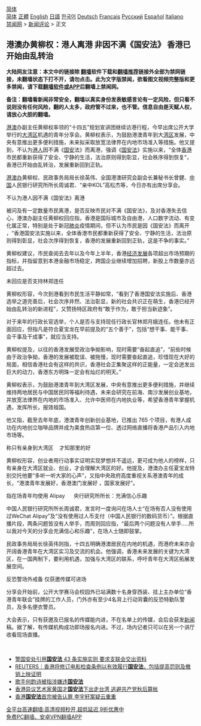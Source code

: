  <!-- 面包屑导航 --> <div class="breadcrumb"><!-- GTranslate: https://gtranslate.io/ -->  <div class="switcher notranslate">  <div class="selected">  <a href="#" onclick="return false;"> 简体</a>  </div>  <div class="option">  <a href="https://www.bannedbook.org" onclick="doGTranslate('zh-CN|zh-CN');jQuery('div.switcher div.selected a').html(jQuery(this).html());return false;" title="简体中文" class="nturl selected"> 简体</a>  <a href="https://www.bannedbook.org/zh-tw/" onclick="doGTranslate('zh-CN|zh-TW');jQuery('div.switcher div.selected a').html(jQuery(this).html());return false;" title="繁體中文" class="nturl"> 正體</a>  <a href="https://www.bannedbook.org/en/" onclick="doGTranslate('zh-CN|en');jQuery('div.switcher div.selected a').html(jQuery(this).html());return false;" title="English" class="nturl"> English</a>  <a href="https://www.bannedbook.org/ja/" onclick="doGTranslate('zh-CN|ja');jQuery('div.switcher div.selected a').html(jQuery(this).html());return false;" title="日本語" class="nturl"> 日語</a>  <a href="https://www.bannedbook.org/ko/" onclick="doGTranslate('zh-CN|ko');jQuery('div.switcher div.selected a').html(jQuery(this).html());return false;" title="한국어" class="nturl"> 한국어</a>  <a href="https://www.bannedbook.org/de/" onclick="doGTranslate('zh-CN|de');jQuery('div.switcher div.selected a').html(jQuery(this).html());return false;" title="Deutsch" class="nturl"> Deutsch</a>  <a href="https://www.bannedbook.org/fr/" onclick="doGTranslate('zh-CN|fr');jQuery('div.switcher div.selected a').html(jQuery(this).html());return false;" title="Français" class="nturl"> Français</a>  <a href="https://www.bannedbook.org/ru/" onclick="doGTranslate('zh-CN|ru');jQuery('div.switcher div.selected a').html(jQuery(this).html());return false;" title="Русский" class="nturl"> Русский</a>  <a href="https://www.bannedbook.org/es/" onclick="doGTranslate('zh-CN|es');jQuery('div.switcher div.selected a').html(jQuery(this).html());return false;" title="Español" class="nturl"> Español</a>  <a href="https://www.bannedbook.org/it/" onclick="doGTranslate('zh-CN|it');jQuery('div.switcher div.selected a').html(jQuery(this).html());return false;" title="Italiano" class="nturl"> Italiano</a>  </div>  </div>      <div class='breadcrumb-sub'><!-- Breadcrumb NavXT 6.3.0 --> <a href="https://www.bannedbook.org/" class="home">禁闻网</a> &gt; <a href="https://www.bannedbook.org/bnews/comments/" class="category">新闻评论</a> &gt; 正文</div></div><h2>港澳办黄柳权：港人离港 非因不满《国安法》 香港已开始由乱转治</h2> <p class="notice"><b>大陆网友注意：本文中的链接除 <a href="https://github.com/bannedbook/fanqiang" >翻墙</a>软件下载和<a href="https://github.com/killgcd/justmysocks/blob/master/README.md">翻墙推荐</a>链接外全部为禁网链接，未翻墙状态下打不开，请勿点击。此为文字版禁闻，欲看图文视频完整版和更多禁闻，请下载<a href="https://github.com/bannedbook/fanqiang">翻墙软件或APP</a>后翻墙上禁闻网。</p><p>备注：翻墙看新闻非常安全，翻墙以真实身份发表敏感言论有一定风险，但只看不说则没有任何风险，翻的人太多，政府管不过来，也不管。信息自由是天赋人权，请放心大胆的翻墙。</b></p>  <div class="entry">  <p><a href="https://www.bannedbook.org/bnews/tag/%E6%B8%AF%E6%BE%B3/" class="st_tag internal_tag" rel="tag" title="标签 港澳 下的日志">港澳</a>办副主任黄柳权率领的“十四五”规划宣讲团继续访港行程，今早出席公开大学举行的<a href="https://www.bannedbook.org/bnews/tag/%E5%A4%A7%E6%B9%BE%E5%8C%BA/" class="st_tag internal_tag" rel="tag" title="标签 大湾区 下的日志">大湾区</a>机遇的青年分享会。黄柳权表示，为鼓励港澳青年到大<a href="https://www.bannedbook.org/bnews/tag/%e6%b9%be%e5%8c%ba/" class="st_tag internal_tag" rel="tag" title="标签 湾区 下的日志">湾区</a>发展，中央有意推出更多便利措施，未来拟采取放宽法律界在内地市场准入等措施。他又提到，不认为<a href="https://www.bannedbook.org/bnews/tag/%e6%b8%af%e4%ba%ba/" class="st_tag internal_tag" rel="tag" title="标签 港人 下的日志">港人</a>因不满《<a href="https://www.bannedbook.org/bnews/tag/%E5%9B%BD%E5%AE%89/" class="st_tag internal_tag" rel="tag" title="标签 国安 下的日志">国安</a>法》而离港，强调《<a href="https://www.bannedbook.org/bnews/tag/%e5%9b%bd%e5%ae%89%e6%b3%95/" class="st_tag internal_tag" rel="tag" title="标签 国安法 下的日志">国安法</a>》实施以来，“全体<a href="https://www.bannedbook.org/bnews/tag/%e9%a6%99%e6%b8%af/" class="st_tag internal_tag" rel="tag" title="标签 香港 下的日志">香港</a>市民都重新获得了安全、宁静的生活，法治原则得到彰显，社会秩序得到恢复”， 香港已开始由乱转治，发展重新回到正轨。</p> <p><a href="https://www.bannedbook.org/bnews/tag/%e6%b8%af%e6%be%b3%e5%8a%9e/" class="st_tag internal_tag" rel="tag" title="标签 港澳办 下的日志">港澳办</a>黄柳权、民政事务局局长徐英伟、全国港澳研究会副会长兼秘书长曾健、<span class='wp_keywordlink_affiliate'><a href="https://www.bannedbook.org/" title="中国" target="_blank">中国</a></span>人民银行研究所所长周诚君、“亲中KOL”高松杰等，今日亦有出席分享会。</p> <p>不认为港人因不满《国安法》离港</p> <p>被问及有一定数量市民离港，是否反映市民对不满《国安法》，及对香港失去信心，港澳办副主任黄柳权回应指，香港是国际城市及自由港，人口数字流动、有变化属正常，特别是处于新冠<a href="https://www.bannedbook.org/bnews/tag/%e8%82%ba%e7%82%8e/" class="st_tag internal_tag" rel="tag" title="标签 肺炎 下的日志">肺炎</a>疫情期间，但不认为市民是因《国安法》而离开 ，“香港国安法实施以来，全体香港市民都重新获得了安全、宁静的生活，法治原则得到彰显，社会次序得到恢复，香港的发展重新回到正轨，这是不争的事实。”</p> <p>黄柳权建议，市民查阅去去年以及今年上半年，香港<span class='wp_keywordlink'><a href="https://www.bannedbook.org/forum2/topic869.html" title="宪政、法治和经济发展——走向市场经济的制度保障" target="_blank">经济发展</a></span>各项超出市场预期的指标，并指留意到本港金融市场稳定，跨国企业继续增加招聘，新股上市数量亦远超过去。</p>  <p>未回应是否支持林郑连任</p> <p>黄柳权形容，今次到港看到市民生活平静如常，“看到了香港国安法实施后、香港选举之道完善后，社会次序井然、法治彰显，新的社会共识正在萌生，香港已经开始由乱转治的新进程”，又赞扬特区政府有“敢于作为，敢于担当新迹象”。</p> <p>对于来年的行政长官选举，个人是否与支持现任行政长官林郑月娥连任。他未有正面回应，但指凡是符合夏宝龙在早前提及的“五个善于”，包括“想干事、能干事、会干事及干成事”，就应当支持。</p> <p>黄柳权提及，以往的香港发展受政治争拗影响，现时需要“奋起直追”，“前些时候由于政治争拗，香港的发展被耽误、被拖慢，现时需要奋起直追，珍惜现在大好的局面，相信香港社会有这样的共识，香港社会正集聚这样的正能量，一定会迸发出巨大的动力，香港东方明珠一定会有灿烂的明天。”</p> <p>黄柳权表示，为鼓励港澳青年到大湾区发展，中央有意推出更多便利措施，并继续维持两地居民与中国居民同等福利待遇，未来会研究在前海、南沙发展创业基地，并放宽法律界在内地的市场准入、允许中医师在内地执业等，希望香港青年掌握机遇，发挥所长，报效祖国。</p>  <p>他又指，截至去年年底，港澳青年创新创业基地，已推出 765 个项目，有港人成功在内地创立咖啡品牌并成为美食热店第一位、透过网络直播将香港产品引入内地市场等。</p> <p>称只有亲身到大湾区    才知那里的好</p> <p>黄柳权形容，创业者用行动事实证明实现梦想并不遥远，更可成为他人的榜样，只有亲身在大湾区就业、创业，才会理解大湾区的好。他提及，港澳办主任夏宝龙特别交托他要“多听一听大家的心声”，又指中央政府高度重视关系港澳青年的成长，“港澳青年发展好，香港澳门发展好 ，国家发展好”。</p> <p>指在场青年均使用 Alipay      央行研究所所长：充满信心乐趣</p> <p>中国人民银行研究所所长周诚君，发言时一度询问在场人士“在场有否人没有使用过WeChat Alipay”及“没有使用过人币支付（中国人民银行的数码货币）”。根据直播片段，两条问题皆没有人举手，而周则回应指，“最后两个问题没有人举手&#8230;..所以我对今天的分享会充满信心和乐趣”，在场人士随即鼓掌。</p>  <p>民政事务局局长徐英伟则指，十四五明确港澳居民在内地的机遇，而港府未来亦会开阔香港青年在大湾区实习及交流的机会。他强调，香港未来发展的关键为大湾区，在一国两制下，要利用机遇，加强与大湾区的联系，呼吁青年在大湾区拓展发展空间。</p> <p>反恐警场外戒备 仅获邀传媒可进场</p> <p>分享会开始前，公开大学赛马会校园外已站满数十名身穿西装、挂上主办单位“香港青年联会”挂牌的工作人员，门外亦有至少4名背上行动背囊的反恐特勤队警员，及多名便衣警员。</p> <p>大会表示，只有获邀及已报名的传媒能内进，不在名单上的传媒，会后会获发<span class='wp_keywordlink_affiliate'><a href="https://www.bannedbook.org/" title="新闻">新闻</a></span>稿。据了解，有传媒机构成功即场报名内进。不过，场内记者只可以在另一个讲厅收看现场直播。</p> <p> </p>  <ul class='op-related-articles' title='相关阅读'> <li><a href='https://www.bannedbook.org/bnews/comments/20210825/1612801.html' target='_blank'>警国安处引用<b>国安法</b> 43 条实施实则 要求支联会交出资料</a></li> <li><a href='https://www.bannedbook.org/bnews/baitai/20210825/1612635.html' target='_blank'>REUTERS｜香港将修订电影检查条例以有效履行<b>国安法</b>，包括提高罚则及撤销上映证明</a></li> <li><a href='https://www.bannedbook.org/bnews/baitai/20210824/1612268.html' target='_blank'>歌手何韵诗被指涉嫌违<b>国安法</b></a></li> <li><a href='https://www.bannedbook.org/bnews/cnnews/hknews/20210824/1611901.html' target='_blank'>香港异议艺术家黄国才<b>国安法</b>下出走台湾 逃避共产党秋后算帐</a></li> <li><a href='https://www.bannedbook.org/bnews/comments/20210820/1609545.html' target='_blank'>香港<b>国安法</b>首宗被告认罪 李宇轩案疑云重重</a></li> </ul> <p class="texttj"> <a href="https://github.com/bannedbook/fanqiang/wiki/V2ray%E6%9C%BA%E5%9C%BA" target="_blank">全平台高速翻墙:高清视频秒开,超低延迟,9折优惠中</a><br/> <a href="https://github.com/bannedbook/fanqiang/wiki/%E7%A6%81%E9%97%BB%E7%BD%91%E5%AE%89%E5%8D%93%E7%BF%BB%E5%A2%99%E6%96%B0%E9%97%BBAPP" target="_blank">免费PC翻墙、安卓VPN翻墙APP</a></p><p> </p><a name='sharetosocial'></a>  <div style="margin-bottom:5px;padding-bottom:5px;clear:both"> <div id="archive-pix-1" class="banner-ads"> <!-- AuctionX Display platform tag START --> <div id="26318x728x90x621x_ADSLOT2" clicktrack="%%CLICK_URL_ESC%%"></div> <!-- AuctionX Display platform tag END --> </div> <div id="archive-pix-2" class="banner-ads"> <!-- AuctionX Display platform tag START --> <div id="26315x300x250x621x_ADSLOT2" clicktrack="%%CLICK_URL_ESC%%"></div> <!-- AuctionX Display platform tag END --> </div> </div>  <div id="archive-pix-1" class="banner-ads"> <!-- AuctionX Display platform tag START --> <div id="26318x728x90x621x_ADSLOT3" clicktrack="%%CLICK_URL_ESC%%"></div> <!-- AuctionX Display platform tag END --> </div> </div><!--END ENTRY--> 